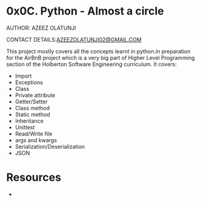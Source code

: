 # 0x0C. Python - Almost a circle

AUTHOR: AZEEZ OLATUNJI

CONTACT DETAILS:AZEEZOLATUNJI02@GMAIL.COM

This project mostly covers all the concepts learnt in python.in preparation for the AirBnB project which is a very big part of Higher Level Programming section of the Holberton Software Engineering curriculum. It covers:
- Import
- Exceptions
- Class
- Private attribute
- Getter/Setter
- Class method
- Static method
- Inheritance
- Unittest
- Read/Write file
- args and kwargs
- Serialization/Deserialization
- JSON

# Resources 
- 
